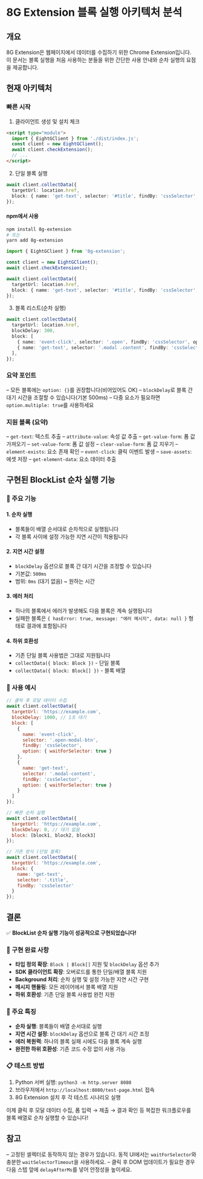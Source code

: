 # 8G Extension 블록 실행 아키텍처 분석

## 개요
8G Extension은 웹페이지에서 데이터를 수집하기 위한 Chrome Extension입니다. 이 문서는 블록 실행을 처음 사용하는 분들을 위한 간단한 사용 안내와 순차 실행의 요점을 제공합니다.

## 현재 아키텍처

### 빠른 시작

1) 클라이언트 생성 및 설치 체크
```html
<script type="module">
  import { EightGClient } from './dist/index.js';
  const client = new EightGClient();
  await client.checkExtension();
  // ...
</script>
```

2) 단일 블록 실행
```ts
await client.collectData({
  targetUrl: location.href,
  block: { name: 'get-text', selector: '#title', findBy: 'cssSelector', option: {} },
});
```

#### npm에서 사용

```bash
npm install 8g-extension
# 또는
yarn add 8g-extension
```

```ts
import { EightGClient } from '8g-extension';

const client = new EightGClient();
await client.checkExtension();

await client.collectData({
  targetUrl: location.href,
  block: { name: 'get-text', selector: '#title', findBy: 'cssSelector', option: {} },
});
```

3) 블록 리스트(순차 실행)
```ts
await client.collectData({
  targetUrl: location.href,
  blockDelay: 300,
  block: [
    { name: 'event-click', selector: '.open', findBy: 'cssSelector', option: { waitForSelector: true } },
    { name: 'get-text', selector: '.modal .content', findBy: 'cssSelector', option: { waitForSelector: true } },
  ],
});
```

### 요약 포인트

– 모든 블록에는 `option: {}`를 권장합니다(비어있어도 OK)
– `blockDelay`로 블록 간 대기 시간을 조절할 수 있습니다(기본 500ms)
– 다중 요소가 필요하면 `option.multiple: true`를 사용하세요

### 지원 블록 (요약)

– `get-text`: 텍스트 추출
– `attribute-value`: 속성 값 추출
– `get-value-form`: 폼 값 가져오기
– `set-value-form`: 폼 값 설정
– `clear-value-form`: 폼 값 지우기
– `element-exists`: 요소 존재 확인
– `event-click`: 클릭 이벤트 발생
– `save-assets`: 에셋 저장
– `get-element-data`: 요소 데이터 추출

## 구현된 BlockList 순차 실행 기능

### 🎯 주요 기능

#### 1. 순차 실행
- 블록들이 배열 순서대로 순차적으로 실행됩니다
- 각 블록 사이에 설정 가능한 지연 시간이 적용됩니다

#### 2. 지연 시간 설정
- `blockDelay` 옵션으로 블록 간 대기 시간을 조정할 수 있습니다
- 기본값: `500ms`
- 범위: `0ms` (대기 없음) ~ 원하는 시간

#### 3. 에러 처리
- 하나의 블록에서 에러가 발생해도 다음 블록은 계속 실행됩니다
- 실패한 블록은 `{ hasError: true, message: "에러 메시지", data: null }` 형태로 결과에 포함됩니다

#### 4. 하위 호환성
- 기존 단일 블록 사용법은 그대로 지원됩니다
- `collectData({ block: Block })` - 단일 블록
- `collectData({ block: Block[] })` - 블록 배열

### 📝 사용 예시

```javascript
// 클릭 후 모달 데이터 수집
await client.collectData({
  targetUrl: 'https://example.com',
  blockDelay: 1000, // 1초 대기
  block: [
    {
      name: 'event-click',
      selector: '.open-modal-btn',
      findBy: 'cssSelector',
      option: { waitForSelector: true }
    },
    {
      name: 'get-text',
      selector: '.modal-content',
      findBy: 'cssSelector',
      option: { waitForSelector: true }
    }
  ]
});

// 빠른 순차 실행
await client.collectData({
  targetUrl: 'https://example.com',
  blockDelay: 0, // 대기 없음
  block: [block1, block2, block3]
});

// 기존 방식 (단일 블록)
await client.collectData({
  targetUrl: 'https://example.com',
  block: {
    name: 'get-text',
    selector: '.title',
    findBy: 'cssSelector'
  }
});
```

## 결론

✅ **BlockList 순차 실행 기능이 성공적으로 구현되었습니다!**

### 🎉 구현 완료 사항
- **타입 정의 확장**: `Block | Block[]` 지원 및 `blockDelay` 옵션 추가
- **SDK 클라이언트 확장**: 오버로드를 통한 단일/배열 블록 지원
- **Background 처리**: 순차 실행 및 설정 가능한 지연 시간 구현
- **메시지 핸들링**: 모든 레이어에서 블록 배열 지원
- **하위 호환성**: 기존 단일 블록 사용법 완전 지원

### 🚀 주요 특징
- **순차 실행**: 블록들이 배열 순서대로 실행
- **지연 시간 설정**: `blockDelay` 옵션으로 블록 간 대기 시간 조정
- **에러 복원력**: 하나의 블록 실패 시에도 다음 블록 계속 실행
- **완전한 하위 호환성**: 기존 코드 수정 없이 사용 가능

### 📋 테스트 방법
1. Python 서버 실행: `python3 -m http.server 8080`
2. 브라우저에서 `http://localhost:8080/test-page.html` 접속
3. 8G Extension 설치 후 각 테스트 시나리오 실행

이제 클릭 후 모달 데이터 수집, 폼 입력 → 제출 → 결과 확인 등 복잡한 워크플로우를 블록 배열로 순차 실행할 수 있습니다!

## 참고
– 고정된 셀렉터로 동작하지 않는 경우가 있습니다. 동적 UI에서는 `waitForSelector`와 충분한 `waitSelectorTimeout`을 사용하세요.
– 클릭 후 DOM 업데이트가 필요한 경우 다음 스텝 앞에 `delayAfterMs`를 넣어 안정성을 높이세요.
